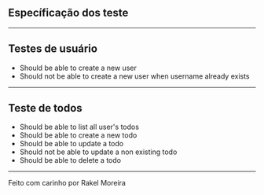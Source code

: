 ## Específicação dos teste

---

## Testes de usuário

- Should be able to create a new user
- Should not be able to create a new user when username already exists

---

## Teste de todos

- Should be able to list all user's todos
- Should be able to create a new todo
- Should be able to update a todo
- Should not be able to update a non existing todo
- Should be able to delete a todo

---

Feito com carinho por Rakel Moreira